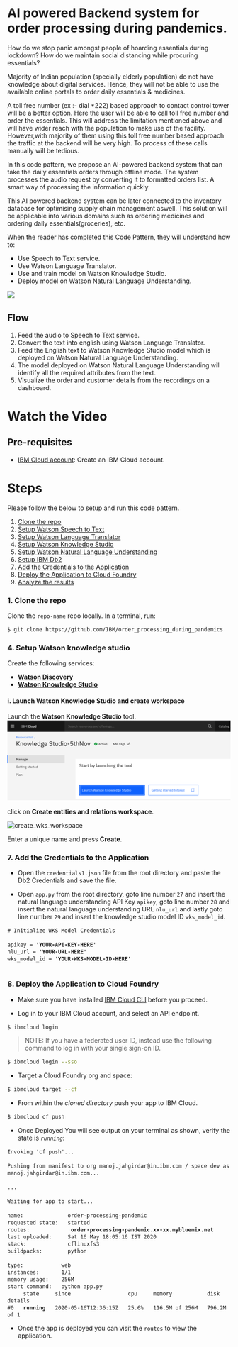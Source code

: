 # AI powered Backend system for order processing during pandemics.

How do we stop panic amongst people of hoarding essentials during lockdown? How do we maintain social distancing while procuring essentials?

Majority of Indian population (specially elderly population) do not have knowledge about digital services. Hence, they will not be able to use the available online portals to order daily essentials & medicines.

A toll free number (ex :- dial *222) based approach to contact control tower will be a better option. Here the user will be able to call toll free number and order the essentials. This will address the limitation mentioned above and will have wider reach with the population to make use of the facility. However,with majority of them using this toll free number based approach the traffic at the backend will be very high. To process of these calls manually will be tedious.

In this code pattern, we propose an AI-powered backend system that can take the daily essentials orders through offline mode. The system processes the audio request by converting it to formatted orders list. A smart way of processing the information quickly.

This AI powered backend system can be later connected to the inventory database for optimising supply chain management aswell. This solution will be applicable into various domains such as ordering medicines and ordering daily essentials(groceries), etc.

When the reader has completed this Code Pattern, they will understand how to:

* Use Speech to Text service.
* Use Watson Language Translator.
* Use and train model on Watson Knowledge Studio.
* Deploy model on Watson Natural Language Understanding.

<!--add an image in this path-->
![](doc/source/images/Architecture.png)

<!--Optionally, add flow steps based on the architecture diagram-->
## Flow

1. Feed the audio to Speech to Text service.
2. Convert the text into english using Watson Language Translator.
3. Feed the English text to Watson Knowledge Studio model which is deployed on Watson Natural Language Understanding.
4. The model deployed on Watson Natural Language Understanding will identify all the required attributes from the text.
5. Visualize the order and customer details from the recordings on a dashboard.

<!--Optionally, update this section when the video is created-->
# Watch the Video

<!--[![](http://img.youtube.com/vi/aA8wTWbmqSU/0.jpg)](https://youtu.be/aA8wTWbmqSU)]-->

## Pre-requisites

* [IBM Cloud account](https://www.ibm.com/cloud/): Create an IBM Cloud account.

# Steps

Please follow the below to setup and run this code pattern.

1. [Clone the repo](#1-clone-the-repo)
2. [Setup Watson Speech to Text ](#2-setup-watson-speech-to-text)
3. [Setup Watson Language Translator](#3-setup-watson-language-translator)
4. [Setup Watson Knowledge Studio](#4-setup-watson-knowledge-studio)
5. [Setup Watson Natural Language Understanding](#5-setup-watson-natural-language-understanding)
6. [Setup IBM Db2](#6-setup-ibm-db2)
7. [Add the Credentials to the Application](#7-add-the-credentials-to-the-application)
8. [Deploy the Application to Cloud Foundry](#8-deploy-the-application-to-cloud-foundry)
9. [Analyze the results](#9-analyze-the-results)

### 1. Clone the repo

Clone the `repo-name` repo locally. In a terminal, run:

```bash
$ git clone https://github.com/IBM/order_processing_during_pandemics
```

### 4. Setup Watson knowledge studio

Create the following services:

* [**Watson Discovery**](https://cloud.ibm.com/catalog/services/discovery)
* [**Watson Knowledge Studio**](https://cloud.ibm.com/catalog/services/knowledge-studio)

#### i. Launch Watson Knowledge Studio and create workspace

Launch the **Watson Knowledge Studio** tool.
![Launch_WKS](docs/img/Launch_WKS.png)

click on **Create entities and relations workspace**.

![create_wks_workspace](doc/source/images/create-wks-workspace.png)

Enter a unique name and press **Create**.


### 7. Add the Credentials to the Application

- Open the `credentials1.json` file from the root directory and paste the Db2 Credentials and save the file.

- Open `app.py` from the root directory, goto line number `27` and insert the natural language understanding API Key `apikey`, goto line number `28` and insert the natural language understanding URL `nlu_url` and lastly goto line number `29` and insert the knowledge studio model ID `wks_model_id`. 

<pre><code># Initialize WKS Model Credentials

apikey = <b>'YOUR-API-KEY-HERE'</b>
nlu_url = <b>'YOUR-URL-HERE'</b>
wks_model_id = <b>'YOUR-WKS-MODEL-ID-HERE'</b>

</code></pre>

### 8. Deploy the Application to Cloud Foundry

* Make sure you have installed [IBM Cloud CLI](https://cloud.ibm.com/docs/cli?topic=cloud-cli-getting-started&locale=en-US) before you proceed.

* Log in to your IBM Cloud account, and select an API endpoint.
```bash
$ ibmcloud login
```

>NOTE: If you have a federated user ID, instead use the following command to log in with your single sign-on ID.
```bash
$ ibmcloud login --sso
```

* Target a Cloud Foundry org and space:
```bash
$ ibmcloud target --cf
```

* From within the _cloned directory_ push your app to IBM Cloud.
```bash
$ ibmcloud cf push
```

* Once Deployed You will see output on your terminal as shown, verify the state is _`running`_:

<pre><code>Invoking 'cf push'...

Pushing from manifest to org manoj.jahgirdar@in.ibm.com / space dev as manoj.jahgirdar@in.ibm.com...

...

Waiting for app to start...

name:              order-processing-pandemic
requested state:   started
routes:            <b> order-processing-pandemic.xx-xx.mybluemix.net </b>
last uploaded:     Sat 16 May 18:05:16 IST 2020
stack:             cflinuxfs3
buildpacks:        python

type:            web
instances:       1/1
memory usage:    256M
start command:   python app.py
     state     since                  cpu     memory           disk           details
#0   <b>running</b>   2020-05-16T12:36:15Z   25.6%   116.5M of 256M   796.2M of 1
</code></pre>

* Once the app is deployed you can visit the `routes` to view the application.

